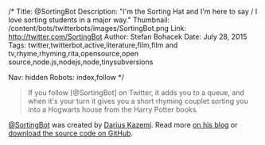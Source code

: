 /*
Title: @SortingBot
Description: "I'm the Sorting Hat and I'm here to say / I love sorting students in a major way."
Thumbnail: /content/bots/twitterbots/images/SortingBot.png
Link: http://twitter.com/SortingBot
Author: Stefan Bohacek
Date: July 28, 2015
Tags: twitter,twitterbot,active,literature,film,film and tv,rhyme,rhyming,rita,opensource,open source,node.js,nodejs,node,tinysubversions

Nav: hidden
Robots: index,follow
*/

<blockquote>
  If you follow [@SortingBot] on Twitter, it adds you to a queue, and when it's your turn it gives you a short rhyming couplet sorting you into a Hogwarts house from the Harry Potter books.
</blockquote>

[@SortingBot](https://twitter.com/SortingBot) was created by [Darius Kazemi](https://twitter.com/tinysubversions). Read more [on his blog](http://tinysubversions.com/notes/sorting-bot/) or [download the source code on GitHub](https://github.com/dariusk/sorting-bot).